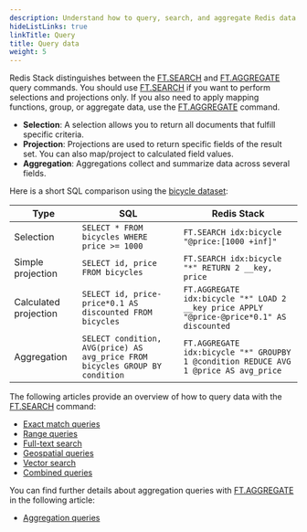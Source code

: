```yaml
---
description: Understand how to query, search, and aggregate Redis data
hideListLinks: true
linkTitle: Query
title: Query data
weight: 5
---
```


Redis Stack distinguishes between the [FT.SEARCH](/commands/ft.search/) and [FT.AGGREGATE](/commands/ft.aggregate/) query commands. You should use [FT.SEARCH](/commands/ft.search/) if you want to perform selections and projections only. If you also need to apply mapping functions, group, or aggregate data, use the [FT.AGGREGATE](/commands/ft.aggregate/) command. 

* **Selection**: A selection allows you to return all documents that fulfill specific criteria.
* **Projection**: Projections are used to return specific fields of the result set. You can also map/project to calculated field values.
* **Aggregation**: Aggregations collect and summarize data across several fields.

Here is a short SQL comparison using the [bicycle dataset](./data/bicycles.txt):

|Type| SQL | Redis Stack |
|----------| --- | ----------- |
| Selection | `SELECT * FROM bicycles WHERE price >= 1000` | `FT.SEARCH idx:bicycle "@price:[1000 +inf]"` |
| Simple projection | `SELECT id, price FROM bicycles` | `FT.SEARCH idx:bicycle "*" RETURN 2 __key, price` |
| Calculated projection| `SELECT id, price-price*0.1 AS discounted FROM bicycles`| `FT.AGGREGATE idx:bicycle "*" LOAD 2 __key price APPLY "@price-@price*0.1" AS discounted`| 
| Aggregation | `SELECT condition, AVG(price) AS avg_price FROM bicycles GROUP BY condition` | `FT.AGGREGATE idx:bicycle "*" GROUPBY 1 @condition REDUCE AVG 1 @price AS avg_price` |

The following articles provide an overview of how to query data with the [FT.SEARCH](/commands/ft.search/) command:

* [Exact match queries](/docs/interact/search-and-query/query/exact-match)
* [Range queries](/docs/interact/search-and-query/query/range)
* [Full-text search ](/docs/interact/search-and-query/query/full-text)
* [Geospatial queries](/docs/interact/search-and-query/query/geo-spatial)
* [Vector search](/docs/interact/search-and-query/query/vector-search)
* [Combined queries](/docs/interact/search-and-query/query/combined)

You can find further details about aggregation queries with [FT.AGGREGATE](/commands/ft.aggregate/) in the following article:

* [Aggregation queries](/docs/interact/search-and-query/query/aggregation)
